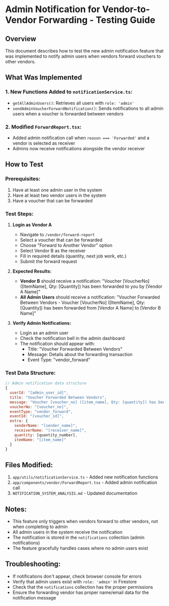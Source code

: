 # Admin Notification for Vendor-to-Vendor Forwarding - Testing Guide

## Overview
This document describes how to test the new admin notification feature that was implemented to notify admin users when vendors forward vouchers to other vendors.

## What Was Implemented

### 1. New Functions Added to `notificationService.ts`:
- `getAllAdminUsers()`: Retrieves all users with `role: 'admin'`
- `sendAdminVoucherForwardNotification()`: Sends notifications to all admin users when a voucher is forwarded between vendors

### 2. Modified `ForwardReport.tsx`:
- Added admin notification call when `reason === 'Forwarded'` and a vendor is selected as receiver
- Admins now receive notifications alongside the vendor receiver

## How to Test

### Prerequisites:
1. Have at least one admin user in the system
2. Have at least two vendor users in the system
3. Have a voucher that can be forwarded

### Test Steps:

1. **Login as Vendor A**
   - Navigate to `/vendor/forward-report`
   - Select a voucher that can be forwarded
   - Choose "Forward to Another Vendor" option
   - Select Vendor B as the receiver
   - Fill in required details (quantity, next job work, etc.)
   - Submit the forward request

2. **Expected Results:**
   - **Vendor B** should receive a notification: "Voucher [VoucherNo] ([ItemName], Qty: [Quantity]) has been forwarded to you by [Vendor A Name]"
   - **All Admin Users** should receive a notification: "Voucher Forwarded Between Vendors - Voucher [VoucherNo] ([ItemName], Qty: [Quantity]) has been forwarded from [Vendor A Name] to [Vendor B Name]"

3. **Verify Admin Notifications:**
   - Login as an admin user
   - Check the notification bell in the admin dashboard
   - The notification should appear with:
     - Title: "Voucher Forwarded Between Vendors"
     - Message: Details about the forwarding transaction
     - Event Type: "vendor_forward"

### Test Data Structure:
```javascript
// Admin notification data structure
{
  userId: "[admin_user_id]",
  title: "Voucher Forwarded Between Vendors",
  message: "Voucher [voucher_no] ([item_name], Qty: [quantity]) has been forwarded from [sender_name] to [receiver_name].",
  voucherNo: "[voucher_no]",
  eventType: "vendor_forward",
  eventId: "[voucher_id]",
  extra: {
    senderName: "[sender_name]",
    receiverName: "[receiver_name]",
    quantity: [quantity_number],
    itemName: "[item_name]"
  }
}
```

## Files Modified:
1. `app/utils/notificationService.ts` - Added new notification functions
2. `app/components/vendor/ForwardReport.tsx` - Added admin notification call
3. `NOTIFICATION_SYSTEM_ANALYSIS.md` - Updated documentation

## Notes:
- This feature only triggers when vendors forward to other vendors, not when completing to admin
- All admin users in the system receive the notification
- The notification is stored in the `notifications` collection (admin notifications)
- The feature gracefully handles cases where no admin users exist

## Troubleshooting:
- If notifications don't appear, check browser console for errors
- Verify that admin users exist with `role: 'admin'` in Firestore
- Check that the `notifications` collection has the proper permissions
- Ensure the forwarding vendor has proper name/email data for the notification message
